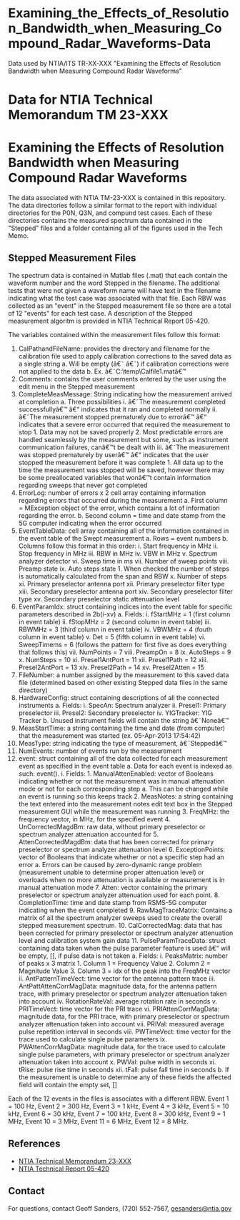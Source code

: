 # Examining_the_Effects_of_Resolution_Bandwidth_when_Measuring_Compound_Radar_Waveforms-Data
Data used by NTIA/ITS TR-XX-XXX "Examining the Effects of Resolution Bandwidth when Measuring Compound Radar Waveforms"
# Data for NTIA Technical Memorandum TM 23-XXX #
# Examining the Effects of Resolution Bandwidth when Measuring Compound Radar Waveforms #

The data associated with NTIA TM-23-XXX is contained in this repository. The data directories follow a similar format to the report with individual directories for the P0N, Q3N, and compund test cases. Each of these directories contains the measured spectrum data contained in the "Stepped" files and a folder containing all of the figures used in the Tech Memo. 

## Stepped Measurement Files ##

The spectrum data is contained in Matlab files (.mat) that each contain the waveform number and the word Stepped in the filename. The additional tests that were not given a waveform name will have text in the filename indicating what the test case was associated with that file.
Each RBW was collected as an "event" in the Stepped measurement file so there are a total of 12 "events" for each test case. A description of the Stepped measurement algoritm is provided in NTIA Technical Report 05-420.

The variables contained within the measurement files follow this format:

1.	CalPathandFileName: provides the directory and filename for the calibration file used to apply calibration corrections to the saved data as a single string
	a.	Will be empty (â€˜ â€˜) if calibration corrections were not applied to the data
	b.	Ex. â€˜C:\temp\Calfile1.matâ€™
2.	Comments:  contains the user comments entered by the user using the edit menu in the Stepped measurement
3.	CompleteMeasMessage: String indicating how the measurement arrived at completion
	a.	Three possibilities
	i.	â€˜The measurement completed successfullyâ€™ â€“ indicates that it ran and completed normally
	ii.	â€˜The measurement stopped prematurely due to errorâ€™ â€“ indicates that a severe error occurred that required the measurement to stop
		1.	Data may not be saved properly
		2.	Most predictable errors are handled seamlessly by the measurement but some, such as instrument communication failures, canâ€™t be dealt with
	iii.	â€˜The measurement was stopped prematurely by userâ€™ â€“ indicates that the user stopped the measurement before it was complete
		1.	All data up to the time the measurement was stopped will be saved, however there may be some preallocated variables that wonâ€™t contain information regarding sweeps that never got completed
4.	ErrorLog: number of errors x 2 cell array containing information regarding errors that occurred during the measurement
	a.	First column = MException object of the error, which contains a lot of information regarding the error.
	b.	Second column = time and date stamp from the 5G computer indicating when the error occurred
5.	EventTableData: cell array containing all of the information contained in the event table of the Swept measurement
	a.	Rows = event numbers
	b.	Columns follow this format in this order:
		i.	Start frequency in MHz
		ii.	Stop frequency in MHz
		iii.	RBW in MHz
		iv.	VBW in MHz
		v.	Spectrum analyzer detector
		vi.	Sweep time in ms
		vii.	Number of sweep points
		viii.	Preamp state
		ix.	Auto steps state
			1.	When checked the number of steps is automatically calculated from the span and RBW
		x.	Number of steps
		xi.	Primary preselector antenna port
		xii.	Primary preselector filter type
		xiii.	Secondary preselector antenna port
		xiv.	Secondary preselector filter type
		xv.	Secondary preselector static attenuation level
6.	EventParamIdx: struct containing indices into the event table for specific parameters described in 2b(i-xv)
	a.	Fields:
		i.	fStartMHz = 1 (first column in event table)
		ii.	fStopMHz = 2 (second column in event table)
		iii.	RBWMHz = 3 (third column in event table)
		iv.	VBWMHz = 4 (fouth column in event table)
		v.	Det = 5 (fifth column in event table)
		vi.	SweepTimems = 6 (follows the pattern for first five as does everything that follows this)
		vii.	NumPoints = 7
		viii.	PreampOn = 8
		ix.	AutoSteps = 9
		x.	NumSteps = 10
		xi.	Presel1AntPort = 11
		xii.	Presel1Path = 12
		xiii.	Presel2AntPort = 13
		xiv.	Presel2Path = 14
		xv.	Presel2Atten = 15
7.	FileNumber: a number assigned by the measurement to this saved data file (determined based on other existing Stepped data files in the same directory)
8.	HardwareConfig: struct containing descriptions of all the connected instruments
	a.	Fields:
		i.	SpecAn: Spectrum analyzer
		ii.	Presel1: Primary preselector
		iii.	Presel2: Secondary preselector
		iv.	YIGTracker: YIG Tracker
	b.	Unused instrument fields will contain the string â€˜Noneâ€™
9.	MeasStartTime: a string containing the time and date (from computer) that the measurement was started (ex. 05-Apr-2013 17:54:42)
10.	MeasType: string indicating the type of measurement, â€˜Steppedâ€™
11.	NumEvents: number of events run by the measurement
12.	event: struct containing all of the data collected for each measurement event as specified in the event table 
	a.	Data for each event is indexed as such: event(<event number>).<Field Name>
		i.	Fields:
			1.	ManualAttenEnabled: vector of Booleans indicating whether or not the measurement was in manual attenuation mode or not for each corresponding step
				a.	This can be changed while an event is running so this keeps track
			2.	MeasNotes: a string containing the text entered into the measurement notes edit text box in the Stepped measurement GUI while the measurement was running
			3.	FreqMHz: the frequency vector, in MHz, for the specified event
			4.	UnCorrectedMagdBm: raw data, without primary preselector or spectrum analyzer attenuation accounted for
			5.	AttenCorrectedMagdBm: data that has been corrected for primary preselector or spectrum analyzer attenuation level
			6.	ExceptionPoints: vector of Booleans that indicate whether or not a specific step had an error
				a.	Errors can be caused by zero-dynamic range problem (measurement unable to determine proper attenuation level) or overloads when no more attenuation is available or measurement is in manual attenuation mode
			7.	Atten: vector containing the primary preselector or spectrum analyzer attenuation used for each point.
			8.	CompletionTime: time and date stamp from RSMS-5G computer indicating when the event completed
			9.	RawMagTraceMatrix: Contains a matrix of all the spectrum analyzer sweeps used to create the overall stepped measurement spectrum.
			10.	CalCorrectedMag: data that has been corrected for primary preselector or spectrum analyzer attenuation level and calibration system gain data
			11.	PulseParamTraceData: struct containing data taken when the pulse parameter feature is used â€“ will be empty, [],  if pulse data is not taken
				a.	Fields:
					i.	PeaksMatrix: number of peaks x 3 matrix
						1.	Column 1 = Frequency Value
						2.	Column 2 = Magnitude Value
						3.	Column 3 = idx of the peak into the FreqMHz vector
					ii.	AntPatternTimeVect: time vector for the antenna pattern trace
					iii.	AntPattAttenCorrMagData: magnitude data, for the antenna pattern trace, with primary preselector or spectrum analyzer attenuation taken into account
					iv.	RotationRateVal: average rotation rate in seconds
					v.	PRITimeVect: time vector for the PRI trace
					vi.	PRIAttenCorrMagData: magnitude data, for the PRI trace, with primary preselector or spectrum analyzer attenuation taken into account
					vii.	PRIVal: measured average pulse repetition interval in seconds
					viii.	PWTimeVect: time vector for the trace used to calculate single pulse parameters
					ix.	PWAttenCorrMagData: magnitude data, for the trace used to calculate single pulse parameters, with primary preselector or spectrum analyzer attenuation taken into account
					x.	PWVal: pulse width in seconds
					xi.	tRise: pulse rise time in seconds
					xii.	tFall: pulse fall time in seconds
				b.	If the measurement is unable to determine any of these fields the affected field will contain the empty set, []

Each of the 12 events in the files is associates with a different RBW. Event 1 = 100 Hz, Event 2 = 300 Hz, Event 3 = 1 kHz, Event 4 = 3 kHz, Event 5 = 10 kHz, Event 6 = 30 kHz, Event 7 = 100 kHz, Event 8 = 300 kHz, Event 9 = 1 MHz, Event 10 = 3 MHz, Event 11 = 6 MHz, Event 12 = 8 MHz.


## References ##

* [NTIA Technical Memorandum 23-XXX](<URL>)
* [NTIA Technical Report 05-420](https://its.ntia.gov/umbraco/surface/download/publication?reportNumber=TR-05-420.pdf)

## Contact ##

For questions, contact Geoff Sanders, (720) 552-7567, gesanders@ntia.gov
